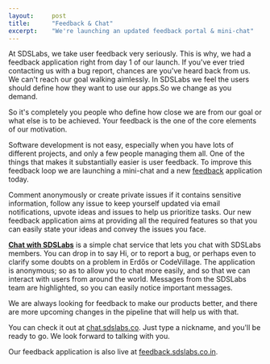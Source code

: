 ```yaml
---
layout:     post
title:      "Feedback & Chat"
excerpt:    "We're launching an updated feedback portal & mini-chat"
---
```


At SDSLabs, we take user feedback very seriously. This is why, we had a feedback application right from day 1 of our launch. If you've ever tried contacting us with a bug report, chances are you've heard back from us. We can't reach our goal walking aimlessly. In SDSLabs we feel the users should define how they want to use our apps.So we change as you demand.

So it's completely you people who define how close we are from our goal or what else is to be achieved. Your feedback is the one of the core elements of our motivation.

Software development is not easy, especially when you have lots of different projects, and only a few people managing them all. One of the things that makes it substantially easier is user feedback. To improve this feedback loop we are launching a mini-chat and a new [feedback](https://feedback.sdslabs.co.in/) application today.

Comment anonymously or create private issues if it contains sensitive information, follow any issue to keep yourself updated via email notifications, upvote ideas and issues to help us prioritize tasks. Our new feedback application aims at providing all the required features so that you can easily state your ideas and convey the issues you face.

**[Chat with SDSLabs](https://chat.sdslabs.co/)** is a simple chat service that lets you chat with SDSLabs members. You can drop in to say Hi, or to report a bug, or perhaps even to clarify some doubts on a problem in Erdős or CodeVillage. The application is anonymous; so as to allow you to chat more easily, and so that we can interact with users from around the world. Messages from the SDSLabs team are highlighted, so you can easily notice important messages.

We are always looking for feedback to make our products better, and there are more upcoming changes in the pipeline that will help us with that.

You can check it out at [chat.sdslabs.co](https://chat.sdslabs.co). Just type a nickname, and you'll be ready to go. We look forward to talking with you.

Our feedback application is also live at [feedback.sdslabs.co.in](https://feedback.sdslabs.co.in/).
